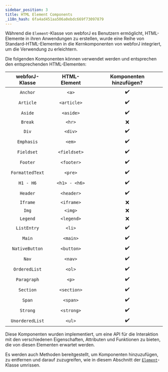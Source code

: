```yaml
---
sidebar_position: 3
title: HTML Element Components
_i18n_hash: 6fa4ad451aa506a0ebdc669f73097879
---
```

Während die `Element`-Klasse von webforJ es Benutzern ermöglicht, HTML-Elemente in ihren Anwendungen zu erstellen, wurde eine Reihe von Standard-HTML-Elementen in die Kernkomponenten von webforJ integriert, um die Verwendung zu erleichtern.

Die folgenden Komponenten können verwendet werden und entsprechen den entsprechenden HTML-Elementen:

|webforJ-Klasse|HTML-Element|Komponenten hinzufügen?|  
|:--:|:--:|:--:|  
|`Anchor`|`<a>`| ✔️ |  
|`Article`|`<article>`| ✔️ |  
|`Aside`|`<aside>`| ✔️ |  
|`Break`|`<hr>`| ❌ |  
|`Div`|`<div>`| ✔️ |  
|`Emphasis`|`<em>`| ✔️ |  
|`Fieldset`|`<fieldset>`| ✔️ |  
|`Footer`|`<footer>`| ✔️ |  
|`FormattedText`|`<pre>`| ✔️ |  
|`H1 - H6`|`<h1> - <h6>`| ✔️ |  
|`Header`|`<header>`| ✔️ |  
|`Iframe`|`<iframe>`| ❌ |  
|`Img`|`<img>`| ❌ |  
|`Legend`|`<legend>`| ❌ |  
|`ListEntry`|`<li>`| ✔️ |  
|`Main`|`<main>`| ✔️ |  
|`NativeButton`|`<button>`| ✔️ |  
|`Nav`|`<nav>`| ✔️ |  
|`OrderedList`|`<ol>`| ✔️ |  
|`Paragraph`|`<p>`| ✔️ |  
|`Section`|`<section>`| ✔️ |  
|`Span`|`<span>`| ✔️ |  
|`Strong`|`<strong>`| ✔️ |  
|`UnorderedList`|`<ul>`| ✔️ |  

Diese Komponenten wurden implementiert, um eine API für die Interaktion mit den verschiedenen Eigenschaften, Attributen und Funktionen zu bieten, die von diesen Elementen erwartet werden.

Es werden auch Methoden bereitgestellt, um Komponenten hinzuzufügen, zu entfernen und darauf zuzugreifen, wie in diesem Abschnitt der [`Element`](../elements.md#component-interaction)-Klasse umrissen.
